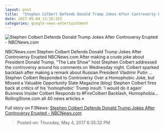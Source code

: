 ```yaml
---
layout: post
title:  "Stephen Colbert Defends Donald Trump Jokes After Controversy Erupted - NBCNews.com"
date: 2017-05-04 13:35:32Z
categories: google-news-entertaintment
---
```


![Stephen Colbert Defends Donald Trump Jokes After Controversy Erupted - NBCNews.com](https://media3.s-nbcnews.com/j/newscms/2017_18/1987711/170504-stephen-colbert-mn-0800_85935e553f380e493fdf433d4878327f.nbcnews-fp-1200-800.jpg)

NBCNews.com Stephen Colbert Defends Donald Trump Jokes After Controversy Erupted NBCNews.com After making a crude joke about President Donald Trump, "The Late Show" host Stephen Colbert addressed the controversy around his comments on Wednesday night. Colbert sparked backlash after making a remark about Russian President Vladimir Putin ... Stephen Colbert Responded to Controversy Over a Homophobic Joke, but Missed a Valuable Opportunity Slate Magazine (blog) Stephen Colbert fires back at critics of his 'homophobic' Trump insult: 'I would do it again' Business Insider Colbert Responds to #FireColbert Backlash, Homophobia... RollingStone.com all 40 news articles »


Full story on F3News: [Stephen Colbert Defends Donald Trump Jokes After Controversy Erupted - NBCNews.com](http://www.f3nws.com/n/BfuhxH)

> Posted on: Thursday, May 4, 2017 6:35:32 PM
